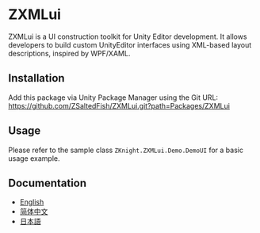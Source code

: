 # ZXMLui

ZXMLui is a UI construction toolkit for Unity Editor development. It allows developers to build custom UnityEditor interfaces using XML-based layout descriptions, inspired by WPF/XAML.

## Installation

Add this package via Unity Package Manager using the Git URL:  
https://github.com/ZSaltedFish/ZXMLui.git?path=Packages/ZXMLui

## Usage

Please refer to the sample class `ZKnight.ZXMLui.Demo.DemoUI` for a basic usage example.

## Documentation

- [English](README_EN.md)
- [简体中文](README.md)
- [日本語](README_JP.md)
